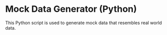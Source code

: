 # Mock Data Generator (Python)

This Python script is used to generate mock data that resembles real world data.